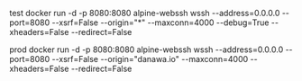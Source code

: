 

test
docker run -d -p 8080:8080 alpine-webssh wssh --address=0.0.0.0 --port=8080 --xsrf=False --origin="*" --maxconn=4000 --debug=True --xheaders=False --redirect=False


prod
docker run -d -p 8080:8080 alpine-webssh wssh --address=0.0.0.0 --port=8080 --xsrf=False --origin="danawa.io" --maxconn=4000 --xheaders=False --redirect=False